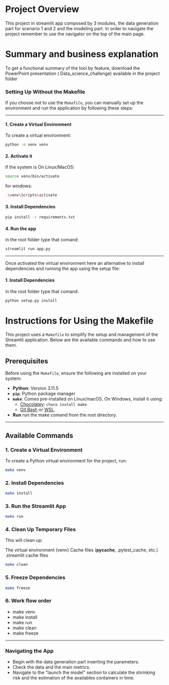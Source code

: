 # Project Overview
This project in streamlit app composed by 3 modules, the data generation part for scenario 1 and 2 and the modeling part.
In order to navigate the project remember to use the navigator on the top of the main page.

# Summary and business explanation
To get a functional summary of the tool by feature, download the PowerPoint presentation ( Data_science_challenge) available in the project folder


### Setting Up Without the Makefile

If you choose not to use the `Makefile`, you can manually set up the environment and run the application by following these steps:

---

#### **1. Create a Virtual Environment**
To create a virtual environment:
```bash
python -m venv venv
```

#### **2. Activate it**
If the system is On Linux/MacOS:
```bash
source venv/bin/activate
```
for windows:
```bash
.\venv\Scripts\activate
```


#### **3. Install Dependencies**

```bash
pip install -r requirements.txt
```

#### **4. Run the app**
in the root folder type that comand:
```bash
streamlit run app.py
```
---

Once activated the virtual environment here an alternative to install dependencies and running the app using the setup file: 

#### **1. Install Dependencies**
in the root folder type that comand:
```bash
python setup.py install
```



# Instructions for Using the Makefile

This project uses a `Makefile` to simplify the setup and management of the Streamlit application. Below are the available commands and how to use them.

## Prerequisites
Before using the `Makefile`, ensure the following are installed on your system:
- **Python**: Version 3.11.5
- **`pip`**: Python package manager
- **`make`**: Comes pre-installed on Linux/macOS. On Windows, install it using:
  - [Chocolatey](https://chocolatey.org/install): `choco install make`
  - [Git Bash](https://git-scm.com/) or [WSL](https://learn.microsoft.com/en-us/windows/wsl/install).
- **Run** run the make comand from the root directory.
---

## Available Commands

### 1. Create a Virtual Environment
To create a Python virtual environment for the project, run:
```bash
make venv
```
### 2. Install Dependencies
```bash
make install
```

### 3. Run the Streamlit App
```bash
make run
```
### 4. Clean Up Temporary Files
This will clean up:

The virtual environment (venv)
Cache files (__pycache__, .pytest_cache, etc.)
.streamlit cache files
```bash
make clean
```
### 5. Freeze Dependencies
```bash
make freeze
```

### 6. Work flow order 

- make venv
- make install
- make run
- make clean
- make freeze

---
###  Navigating the App

- Begin with the data generation part inserting the parameters. 
- Check the data and the main metrics. 
- Navigate to the "launch the model" section to calculate the shrinking risk and the estimation of the availables containers in time.